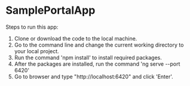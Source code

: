 # SamplePortalApp

Steps to run this app:
1) Clone or download the code to the local machine.
2) Go to the command line and change the current working directory to your local project.
3) Run the command 'npm install'  to install required packages.
4) After the packages are installed, run the command 'ng serve --port 6420'
5) Go to browser and type "http://localhost:6420" and click 'Enter'.